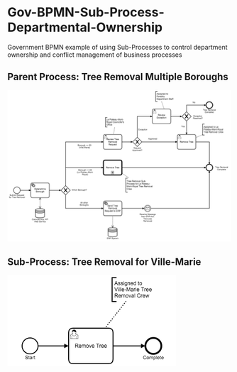 # Gov-BPMN-Sub-Process-Departmental-Ownership
Government BPMN example of using Sub-Processes to control department ownership and conflict management of business processes

## Parent Process: Tree Removal Multiple Boroughs
![Tree Removal Multiple Boroughs parent Process](https://raw.githubusercontent.com/StephenOTT/Gov-BPMN-Sub-Process-Departmental-Ownership/master/Tree_Removal_Multiple_Boroughs.png)

## Sub-Process: Tree Removal for Ville-Marie
![Tree Removal Sub-Process](https://raw.githubusercontent.com/StephenOTT/Gov-BPMN-Sub-Process-Departmental-Ownership/master/VilleMarie_TreeRemoval.png)
